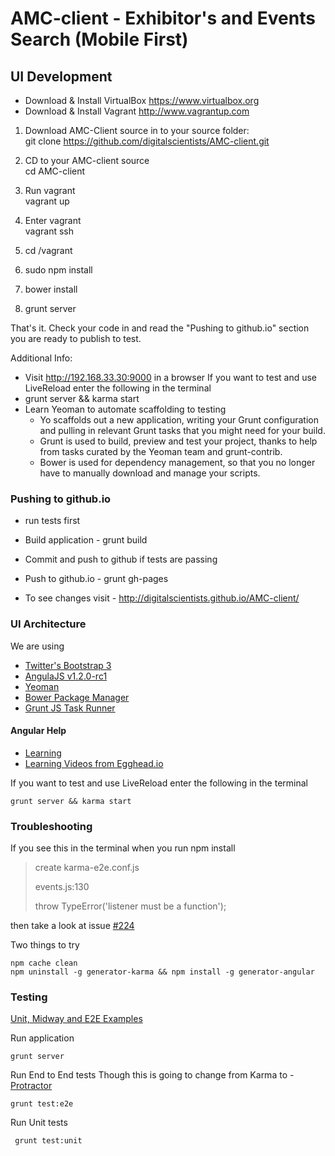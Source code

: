 AMC-client - Exhibitor's and Events Search (Mobile First)
==========

UI Development
---

* Download & Install VirtualBox https://www.virtualbox.org
* Download & Install Vagrant http://www.vagrantup.com


1. Download AMC-Client source in to your source folder: <br>
git clone https://github.com/digitalscientists/AMC-client.git

2. CD to your AMC-client source <br>
cd AMC-client

3. Run vagrant<br>
vagrant up

4. Enter vagrant <br>
vagrant ssh

5. cd /vagrant
6. sudo npm install
7. bower install
8. grunt server

That's it. Check your code in and read the "Pushing to github.io" section you are ready to publish to test.

Additional Info: 

 - Visit http://192.168.33.30:9000 in a browser
If you want to test and use LiveReload enter the following in the terminal
 - grunt server && karma start
 - Learn Yeoman to automate scaffolding to testing
	- Yo scaffolds out a new application, writing your Grunt configuration and pulling in relevant Grunt tasks that you might need for your build.
	- Grunt is used to build, preview and test your project, thanks to help from tasks curated by the Yeoman team and grunt-contrib.
	- Bower is used for dependency management, so that you no longer have to manually download and manage your scripts.

	
	
	
### Pushing to github.io

- run tests first
- Build application - grunt build
- Commit and push to github if tests are passing
- Push to github.io - grunt gh-pages

- To see changes visit - http://digitalscientists.github.io/AMC-client/




### UI Architecture

We are using

- [Twitter's Bootstrap 3](http://getbootstrap.com/)
- [AngulaJS v1.2.0-rc1](http://angularjs.org/)
- [Yeoman](http://yeoman.io/)
- [Bower Package Manager](http://bower.io/)
- [Grunt JS Task Runner](http://gruntjs.com/)

#### Angular Help

- [Learning](https://github.com/jmcunningham/AngularJS-Learning)
- [Learning Videos from Egghead.io](http://egghead.io/lessons)

If you want to test and use LiveReload enter the following in the terminal
````
grunt server && karma start
````

### Troubleshooting

If you see this in the terminal when you run npm install

> create karma-e2e.conf.js
>
> events.js:130
>
> throw TypeError('listener must be a function');

then take a look at issue [#224](https://github.com/yeoman/generator-angular/issues/224)

Two things to try
````
npm cache clean
npm uninstall -g generator-karma && npm install -g generator-angular
````

### Testing
[Unit, Midway and E2E Examples](http://www.yearofmoo.com/2013/01/full-spectrum-testing-with-angularjs-and-karma.html)

Run application
````
grunt server
````
Run End to End tests Though this is going to change from Karma to - [Protractor](https://github.com/angular/protractor/blob/master/docs/control-flow.md)
````
grunt test:e2e
````
Run Unit tests
````
 grunt test:unit
````



